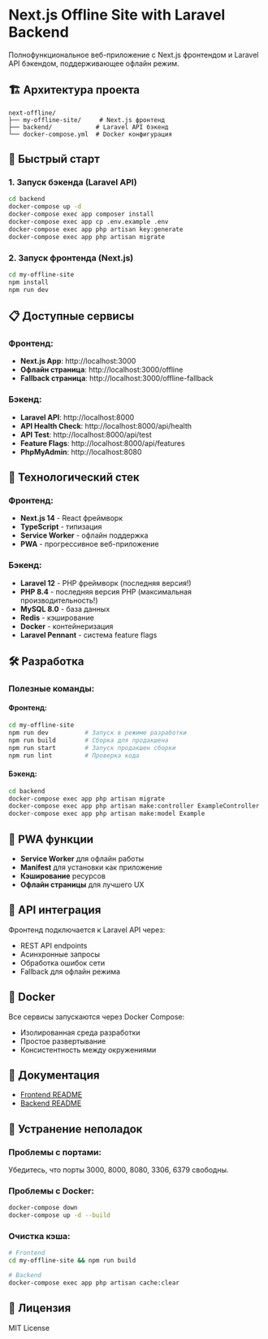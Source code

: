 # Next.js Offline Site with Laravel Backend

Полнофункциональное веб-приложение с Next.js фронтендом и Laravel API бэкендом, поддерживающее офлайн режим.

## 🏗 Архитектура проекта

```
next-offline/
├── my-offline-site/     # Next.js фронтенд
├── backend/            # Laravel API бэкенд
└── docker-compose.yml  # Docker конфигурация
```

## 🚀 Быстрый старт

### 1. Запуск бэкенда (Laravel API)

```bash
cd backend
docker-compose up -d
docker-compose exec app composer install
docker-compose exec app cp .env.example .env
docker-compose exec app php artisan key:generate
docker-compose exec app php artisan migrate
```

### 2. Запуск фронтенда (Next.js)

```bash
cd my-offline-site
npm install
npm run dev
```

## 📋 Доступные сервисы

### Фронтенд:
- **Next.js App**: http://localhost:3000
- **Офлайн страница**: http://localhost:3000/offline
- **Fallback страница**: http://localhost:3000/offline-fallback

### Бэкенд:
- **Laravel API**: http://localhost:8000
- **API Health Check**: http://localhost:8000/api/health
- **API Test**: http://localhost:8000/api/test
- **Feature Flags**: http://localhost:8000/api/features
- **PhpMyAdmin**: http://localhost:8080

## 🔧 Технологический стек

### Фронтенд:
- **Next.js 14** - React фреймворк
- **TypeScript** - типизация
- **Service Worker** - офлайн поддержка
- **PWA** - прогрессивное веб-приложение

### Бэкенд:
- **Laravel 12** - PHP фреймворк (последняя версия!)
- **PHP 8.4** - последняя версия PHP (максимальная производительность!)
- **MySQL 8.0** - база данных
- **Redis** - кэширование
- **Docker** - контейнеризация
- **Laravel Pennant** - система feature flags

## 🛠 Разработка

### Полезные команды:

#### Фронтенд:
```bash
cd my-offline-site
npm run dev          # Запуск в режиме разработки
npm run build        # Сборка для продакшена
npm run start        # Запуск продакшен сборки
npm run lint         # Проверка кода
```

#### Бэкенд:
```bash
cd backend
docker-compose exec app php artisan migrate
docker-compose exec app php artisan make:controller ExampleController
docker-compose exec app php artisan make:model Example
```

## 📱 PWA функции

- **Service Worker** для офлайн работы
- **Manifest** для установки как приложение
- **Кэширование** ресурсов
- **Офлайн страницы** для лучшего UX

## 🔗 API интеграция

Фронтенд подключается к Laravel API через:
- REST API endpoints
- Асинхронные запросы
- Обработка ошибок сети
- Fallback для офлайн режима

## 🐳 Docker

Все сервисы запускаются через Docker Compose:
- Изолированная среда разработки
- Простое развертывание
- Консистентность между окружениями

## 📝 Документация

- [Frontend README](./my-offline-site/README.md)
- [Backend README](./backend/README.md)

## 🚨 Устранение неполадок

### Проблемы с портами:
Убедитесь, что порты 3000, 8000, 8080, 3306, 6379 свободны.

### Проблемы с Docker:
```bash
docker-compose down
docker-compose up -d --build
```

### Очистка кэша:
```bash
# Frontend
cd my-offline-site && npm run build

# Backend
docker-compose exec app php artisan cache:clear
```

## 📄 Лицензия

MIT License
